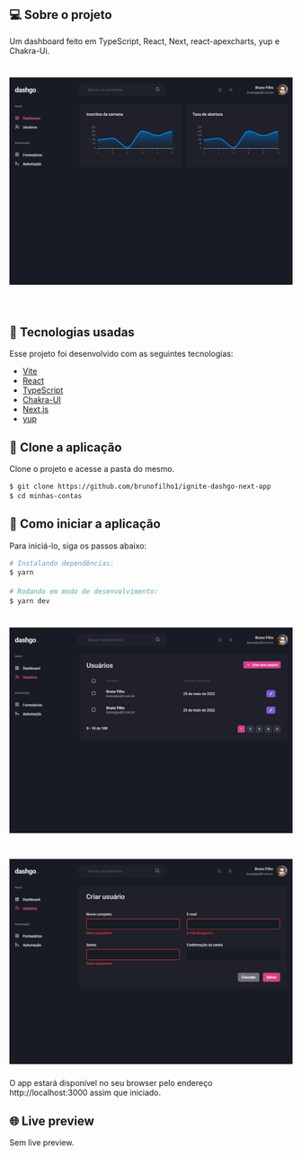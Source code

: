 
## 💻 Sobre o projeto

Um dashboard feito em TypeScript, React, Next, react-apexcharts, yup e Chakra-Ui.

<h1 align="center">
    <img width="900px" alt="Imagem da aplicação" src=".github/dashboard.PNG" />
</h1>

<br>

## 🧪 Tecnologias usadas

Esse projeto foi desenvolvido com as seguintes tecnologias:

- [Vite](https://vitejs.dev/)
- [React](https://reactjs.org)
- [TypeScript](https://www.typescriptlang.org/)
- [Chakra-UI](https://sass-lang.com/](https://chakra-ui.com/))
- [Next.js](https://nextjs.org/)
- [yup](https://github.com/jquense/yup)

## 🔗 Clone a aplicação

Clone o projeto e acesse a pasta do mesmo.

```bash
$ git clone https://github.com/brunofilho1/ignite-dashgo-next-app
$ cd minhas-contas
```

## 🚀 Como iniciar a aplicação

Para iniciá-lo, siga os passos abaixo:

```bash
# Instalando dependências:
$ yarn

# Rodando em modo de desenvolvimento:
$ yarn dev
```

<h1 align="center">
    <img width="900px" alt="Imagem da tela de Posts" src=".github/users.PNG" />
</h1>

<h1 align="center">
    <img width="900px" alt="Imagem da tela de Posts" src=".github/createUser.PNG" />
</h1>

O app estará disponível no seu browser pelo endereço http://localhost:3000 assim que iniciado.

## 🌐 Live preview

Sem live preview.


